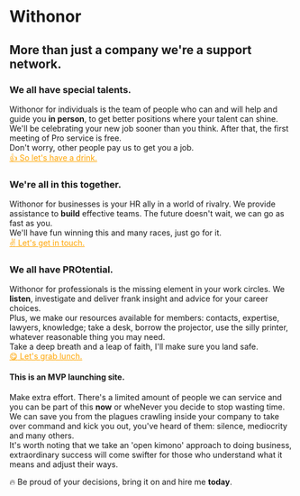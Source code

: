 # Withonor

## More than just a company we're a support network.

### We all have special talents.  
Withonor for individuals is the team of people who can and will help and guide you **in person**, to get better positions where your talent can shine.  
We'll be celebrating your new job sooner than you think. After that, the first meeting of Pro service is free.  
Don't worry, other people pay us to get you a job.  
<a href='http://registro.withonor.com' class='btn' style='color: orange; border-color: orange'>:+1: So let's have a drink.</a>  

### We're all in this together.
Withonor for businesses is your HR ally in a world of rivalry. We provide assistance to **build** effective teams. The future doesn't wait, we can go as fast as you.  
We'll have fun winning this and many races, just go for it.  
<a href='http://socios.withonor.com' class='btn' style='color: orange; border-color: orange'>:v: Let's get in touch.</a>  

### We all have PROtential.  
Withonor for professionals is the missing element in your work circles. We **listen**, investigate and deliver frank insight and advice for your career choices.  
Plus, we make our resources available for members: contacts, expertise, lawyers, knowledge; take a desk, borrow the projector, use the silly printer, whatever reasonable thing you may need.  
Take a deep breath and a leap of faith, I'll make sure you land safe.  
<a href='http://principal.withonor.com' class='btn' style='color: orange; border-color: orange'>:yum: Let's grab lunch.</a>  

#### This is an MVP launching site.
Make extra effort. There's a limited amount of people we can service and you can be part of this **now** or wheNever you decide to stop wasting time.  
We can save you from the plagues crawling inside your company to take over command and kick you out, you've heard of them: silence, mediocrity and many others.  
It's worth noting that we take an 'open kimono' approach to doing business, extraordinary success will come swifter for those who understand what it means and adjust their ways.  

:fire: Be proud of your decisions, bring it on and hire me **today**.  
